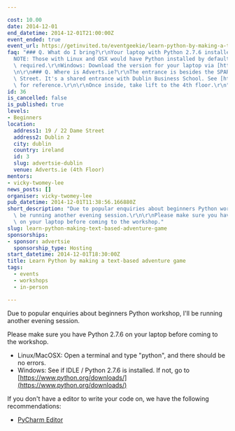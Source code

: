 ```yaml
---

cost: 10.00
date: 2014-12-01
end_datetime: 2014-12-01T21:00:00Z
event_ended: true
event_url: https://getinvited.to/eventgeekie/learn-python-by-making-a-text-based-adventure-game/
faq: "### Q. What do I bring?\r\nYour laptop with Python 2.7.6 installed. \r\n\r\n\
  NOTE: Those with Linux and OSX would have Python installed by default, no action\
  \ required.\r\nWindows: Download the version for your laptop via [https://www.python.org/downloads/](https://www.python.org/downloads/)\r\
  \n\r\n### Q. Where is Adverts.ie?\r\nThe entrance is besides the SPAR shop on Dame\
  \ Street. It's a shared entrance with Dublin Business School. See [http://i.imgur.com/KgDDlGe.png](http://i.imgur.com/KgDDlGe.png)\
  \ for reference.\r\n\r\nOnce inside, take lift to the 4th floor.\r\n"
id: 36
is_cancelled: false
is_published: true
levels:
- Beginners
location:
  address1: 19 / 22 Dame Street
  address2: Dublin 2
  city: dublin
  country: ireland
  id: 3
  slug: advertsie-dublin
  venue: Adverts.ie (4th Floor)
mentors:
- vicky-twomey-lee
news_posts: []
organiser: vicky-twomey-lee
pub_datetime: 2014-12-01T11:38:56.166880Z
short_description: "Due to popular enquiries about beginners Python workshop, I'll\
  \ be running another evening session.\r\n\r\nPlease make sure you have Python 2.7.6\
  \ on your laptop before coming to the workshop."
slug: learn-python-making-text-based-adventure-game
sponsorships:
- sponsor: advertsie
  sponsorship_type: Hosting
start_datetime: 2014-12-01T18:30:00Z
title: Learn Python by making a text-based adventure game
tags:
  - events
  - workshops
  - in-person

---
```


Due to popular enquiries about beginners Python workshop, I'll be running another evening session.

Please make sure you have Python 2.7.6 on your laptop before coming to the workshop.

* Linux/MacOSX: Open a terminal and type "python", and there should be no errors.
* Windows: See if IDLE / Python 2.7.6 is installed. If not, go to [https://www.python.org/downloads/](https://www.python.org/downloads/)

If you don't have a editor to write your code on, we have the following recommendations:

* [PyCharm Editor](http://www.jetbrains.com/pycharm/download/)